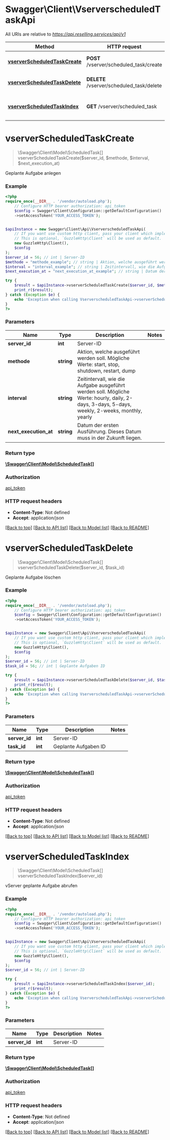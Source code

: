 # Swagger\Client\VserverscheduledTaskApi

All URIs are relative to *https://api.reselling.services/api/v1*

Method | HTTP request | Description
------------- | ------------- | -------------
[**vserverScheduledTaskCreate**](VserverscheduledTaskApi.md#vserverscheduledtaskcreate) | **POST** /vserver/scheduled_task/create | Geplante Aufgabe anlegen
[**vserverScheduledTaskDelete**](VserverscheduledTaskApi.md#vserverscheduledtaskdelete) | **DELETE** /vserver/scheduled_task/delete | Geplante Aufgabe löschen
[**vserverScheduledTaskIndex**](VserverscheduledTaskApi.md#vserverscheduledtaskindex) | **GET** /vserver/scheduled_task | vServer geplante Aufgabe abrufen

# **vserverScheduledTaskCreate**
> \Swagger\Client\Model\ScheduledTask[] vserverScheduledTaskCreate($server_id, $methode, $interval, $next_execution_at)

Geplante Aufgabe anlegen

### Example
```php
<?php
require_once(__DIR__ . '/vendor/autoload.php');
    // Configure HTTP bearer authorization: api_token
    $config = Swagger\Client\Configuration::getDefaultConfiguration()
    ->setAccessToken('YOUR_ACCESS_TOKEN');


$apiInstance = new Swagger\Client\Api\VserverscheduledTaskApi(
    // If you want use custom http client, pass your client which implements `GuzzleHttp\ClientInterface`.
    // This is optional, `GuzzleHttp\Client` will be used as default.
    new GuzzleHttp\Client(),
    $config
);
$server_id = 56; // int | Server-ID
$methode = "methode_example"; // string | Aktion, welche ausgeführt werden soll. Mögliche Werte: start, stop, shutdown, restart, dump
$interval = "interval_example"; // string | Zeitintervall, wie die Aufgabe ausgeführt werden soll. Mögliche Werte: hourly, daily, 2-days, 3-days, 5-days, weekly, 2-weeks, monthly, yearly
$next_execution_at = "next_execution_at_example"; // string | Datum der ersten Ausführung. Dieses Datum muss in der Zukunft liegen.

try {
    $result = $apiInstance->vserverScheduledTaskCreate($server_id, $methode, $interval, $next_execution_at);
    print_r($result);
} catch (Exception $e) {
    echo 'Exception when calling VserverscheduledTaskApi->vserverScheduledTaskCreate: ', $e->getMessage(), PHP_EOL;
}
?>
```

### Parameters

Name | Type | Description  | Notes
------------- | ------------- | ------------- | -------------
 **server_id** | **int**| Server-ID |
 **methode** | **string**| Aktion, welche ausgeführt werden soll. Mögliche Werte: start, stop, shutdown, restart, dump |
 **interval** | **string**| Zeitintervall, wie die Aufgabe ausgeführt werden soll. Mögliche Werte: hourly, daily, 2-days, 3-days, 5-days, weekly, 2-weeks, monthly, yearly |
 **next_execution_at** | **string**| Datum der ersten Ausführung. Dieses Datum muss in der Zukunft liegen. |

### Return type

[**\Swagger\Client\Model\ScheduledTask[]**](../Model/ScheduledTask.md)

### Authorization

[api_token](../../README.md#api_token)

### HTTP request headers

 - **Content-Type**: Not defined
 - **Accept**: application/json

[[Back to top]](#) [[Back to API list]](../../README.md#documentation-for-api-endpoints) [[Back to Model list]](../../README.md#documentation-for-models) [[Back to README]](../../README.md)

# **vserverScheduledTaskDelete**
> \Swagger\Client\Model\ScheduledTask[] vserverScheduledTaskDelete($server_id, $task_id)

Geplante Aufgabe löschen

### Example
```php
<?php
require_once(__DIR__ . '/vendor/autoload.php');
    // Configure HTTP bearer authorization: api_token
    $config = Swagger\Client\Configuration::getDefaultConfiguration()
    ->setAccessToken('YOUR_ACCESS_TOKEN');


$apiInstance = new Swagger\Client\Api\VserverscheduledTaskApi(
    // If you want use custom http client, pass your client which implements `GuzzleHttp\ClientInterface`.
    // This is optional, `GuzzleHttp\Client` will be used as default.
    new GuzzleHttp\Client(),
    $config
);
$server_id = 56; // int | Server-ID
$task_id = 56; // int | Geplante Aufgaben ID

try {
    $result = $apiInstance->vserverScheduledTaskDelete($server_id, $task_id);
    print_r($result);
} catch (Exception $e) {
    echo 'Exception when calling VserverscheduledTaskApi->vserverScheduledTaskDelete: ', $e->getMessage(), PHP_EOL;
}
?>
```

### Parameters

Name | Type | Description  | Notes
------------- | ------------- | ------------- | -------------
 **server_id** | **int**| Server-ID |
 **task_id** | **int**| Geplante Aufgaben ID |

### Return type

[**\Swagger\Client\Model\ScheduledTask[]**](../Model/ScheduledTask.md)

### Authorization

[api_token](../../README.md#api_token)

### HTTP request headers

 - **Content-Type**: Not defined
 - **Accept**: application/json

[[Back to top]](#) [[Back to API list]](../../README.md#documentation-for-api-endpoints) [[Back to Model list]](../../README.md#documentation-for-models) [[Back to README]](../../README.md)

# **vserverScheduledTaskIndex**
> \Swagger\Client\Model\ScheduledTask[] vserverScheduledTaskIndex($server_id)

vServer geplante Aufgabe abrufen

### Example
```php
<?php
require_once(__DIR__ . '/vendor/autoload.php');
    // Configure HTTP bearer authorization: api_token
    $config = Swagger\Client\Configuration::getDefaultConfiguration()
    ->setAccessToken('YOUR_ACCESS_TOKEN');


$apiInstance = new Swagger\Client\Api\VserverscheduledTaskApi(
    // If you want use custom http client, pass your client which implements `GuzzleHttp\ClientInterface`.
    // This is optional, `GuzzleHttp\Client` will be used as default.
    new GuzzleHttp\Client(),
    $config
);
$server_id = 56; // int | Server-ID

try {
    $result = $apiInstance->vserverScheduledTaskIndex($server_id);
    print_r($result);
} catch (Exception $e) {
    echo 'Exception when calling VserverscheduledTaskApi->vserverScheduledTaskIndex: ', $e->getMessage(), PHP_EOL;
}
?>
```

### Parameters

Name | Type | Description  | Notes
------------- | ------------- | ------------- | -------------
 **server_id** | **int**| Server-ID |

### Return type

[**\Swagger\Client\Model\ScheduledTask[]**](../Model/ScheduledTask.md)

### Authorization

[api_token](../../README.md#api_token)

### HTTP request headers

 - **Content-Type**: Not defined
 - **Accept**: application/json

[[Back to top]](#) [[Back to API list]](../../README.md#documentation-for-api-endpoints) [[Back to Model list]](../../README.md#documentation-for-models) [[Back to README]](../../README.md)

